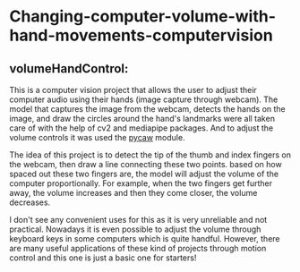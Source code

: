 # Changing-computer-volume-with-hand-movements-computervision

## volumeHandControl:

This is a computer vision project that allows the user to adjust their computer audio using their hands (image capture through webcam).
The model that captures the image from the webcam, detects the hands on the image, and draw the circles around the hand's landmarks
were all taken care of with the help of cv2 and mediapipe packages. And to adjust the volume controls it was used the [pycaw]([https://ooiale.github.io/How-Cool-Is-ChatGPT-and-the-importance-of-Prompt-Engineering/](https://github.com/AndreMiras/pycaw)https://github.com/AndreMiras/pycaw) module.

The idea of this project is to detect the tip of the thumb and index fingers on the webcam, then draw a line connecting these two points.
based on how spaced out these two fingers are, the model will adjust the volume of the computer proportionally.
For example, when the two fingers get further away, the volume increases and then they come closer, the volume decreases.

I don't see any convenient uses for this as it is very unreliable and not practical. Nowadays it is even possible to adjust the volume through keyboard keys in some computers
which is quite handful.
However, there are many useful applications of these kind of projects through motion control and this one is just a basic one for starters! 
